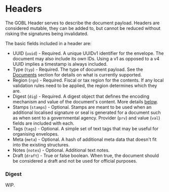 # Headers

The GOBL Header serves to describe the document payload. Headers are considered mutable, they can be added to, but cannot be reduced without risking the signatures being invalidated.

The basic fields included in a header are:

* UUID (`uuid`) - Required. A unique UUIDv1 identifier for the envelope. The document may also include its own IDs. Using a v1 as opposed to a v4 UUID implies a timestamp is always included.
* Type (`typ`) - Required. The type of document payload. See the [Documents](documents.md) section for details on what is currently supported.
* Region (`rgn`) - Required. Fiscal or tax region for the contents. If any local validation rules need to be applied, the region determines which they are.
* Digest (`dig`) - Required. A digest object that defines the encoding mechanism and value of the document's content. More details [below](headers.md#digest).
* Stamps (`stamps`) - Optional. Stamps are meant to be used when an additional localised signature or seal is generated for a document such as when sent to a governmental agency. Provider (`prv`) and value (`val`) fields are included with each.
* Tags (`tags`) - Optional. A simple set of text tags that may be useful for organising envelopes.
* Meta (`meta`) - Optional. A hash of additional meta data that doesn't fit into the existing structures.
* Notes (`notes`) - Optional. Additional text notes.
* Draft (`draft`) - True or false boolean. When true, the document should be considered a draft and not be used for official purposes.

### Digest

WIP.
